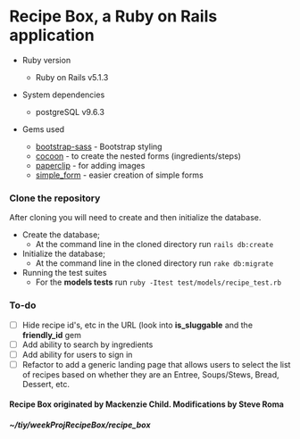 # Recipe Box, a Ruby on Rails application

* Ruby version  
  - Ruby on Rails v5.1.3

* System dependencies  
  - postgreSQL v9.6.3

* Gems used
  - [bootstrap-sass](https://rubygems.org/gems/bootstrap-sass) - Bootstrap styling  
  - [cocoon](https://rubygems.org/gems/cocoon) - to create the nested forms (ingredients/steps)  
  - [paperclip](https://rubygems.org/gems/paperclip) - for adding images  
  - [simple_form](https://rubygems.org/gems/simple_form) - easier creation of simple forms  

### Clone the repository

After cloning you will need to create and then initialize the database.  
* Create the database;  
  - At the command line in the cloned directory run `rails db:create`  
* Initialize the database;  
  - At the command line in the cloned directory run `rake db:migrate`  
* Running the test suites  
  - For the **models tests** run `ruby -Itest test/models/recipe_test.rb`  

### To-do
- [ ] Hide recipe id's, etc in the URL (look into **is_sluggable** and the **friendly_id** gem
- [ ] Add ability to search by ingredients
- [ ] Add ability for users to sign in
- [ ] Refactor to add a generic landing page that allows users to select the list of recipes 
based on whether they are an Entree, Soups/Stews, Bread, Dessert, etc.

#### Recipe Box originated by Mackenzie Child. Modifications by Steve Roma

##### ~/tiy/weekProjRecipeBox/recipe_box

